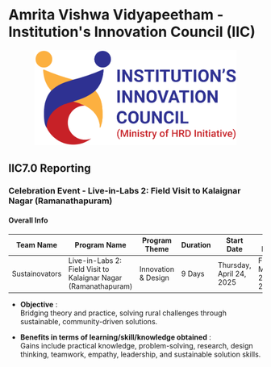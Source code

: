 # Amrita Vishwa Vidyapeetham - Institution's Innovation Council (IIC)

<p align="center">
  <img src="https://raw.githubusercontent.com/AVV-IIC/Admin/refs/heads/main/Assets/logo/IIC.png" alt="IIC Logo" width=400 />
</p>

## IIC7.0 Reporting
### Celebration Event - Live-in-Labs 2: Field Visit to Kalaignar Nagar (Ramanathapuram)  

#### Overall Info  

| Team Name       | Program Name                                                | Program Theme       | Duration | Start Date             | End Date              |
|-----------------|-------------------------------------------------------------|---------------------|----------|------------------------|-----------------------|
| Sustainovators  | Live-in-Labs 2: Field Visit to Kalaignar Nagar (Ramanathapuram) | Innovation & Design | 9 Days   | Thursday, April 24, 2025 | Friday, May 2, 2025   |

- **Objective** :  
  Bridging theory and practice, solving rural challenges through sustainable, community-driven solutions.  

- **Benefits in terms of learning/skill/knowledge obtained** :  
  Gains include practical knowledge, problem-solving, research, design thinking, teamwork, empathy, leadership, and sustainable solution skills.  
